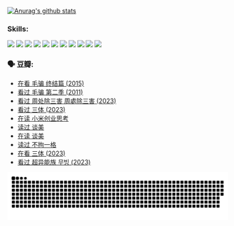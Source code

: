 
[![Anurag's github stats](https://github-readme-stats.vercel.app/api?username=w940853815)](https://github.com/anuraghazra/github-readme-stats)

### Skills:

<code><img height="32" src="https://cdn.jsdelivr.net/npm/simple-icons@v5/icons/python.svg"></code>
<code><img height="32" src="https://cdn.jsdelivr.net/npm/simple-icons@v5/icons/javascript.svg"></code>
<code><img height="32" src="https://cdn.jsdelivr.net/npm/simple-icons@v5/icons/django.svg"></code>
<code><img height="32" src="https://cdn.jsdelivr.net/npm/simple-icons@v5/icons/flask.svg"></code>
<code><img height="32" src="https://cdn.jsdelivr.net/npm/simple-icons@v5/icons/vuetify.svg"></code>
<code><img height="32" src="https://cdn.jsdelivr.net/npm/simple-icons@v5/icons/git.svg"></code>
<code><img height="32" src="https://cdn.jsdelivr.net/npm/simple-icons@v5/icons/docker.svg"></code>
<code><img height="32" src="https://cdn.jsdelivr.net/npm/simple-icons@v5/icons/postgresql.svg"></code>
<code><img height="32" src="https://cdn.jsdelivr.net/npm/simple-icons@v5/icons/elasticsearch.svg"></code>
<code><img height="32" src="https://cdn.jsdelivr.net/npm/simple-icons@v5/icons/macos.svg"></code>
<code><img height="32" src="https://cdn.jsdelivr.net/npm/simple-icons@v5/icons/linux.svg"></code>

### 🗣 豆瓣:

<!-- DOUBAN-ACTIVITIES:START -->
- [在看 毛骗 终结篇‎ (2015)](https://www.douban.com/people/136069238/status/4581971924/?_i=13824007)
- [看过 毛骗 第二季‎ (2011)](https://www.douban.com/people/136069238/status/4581971810/?_i=13824007)
- [看过 周处除三害 周處除三害‎ (2023)](https://www.douban.com/people/136069238/status/4575646701/?_i=13824007)
- [看过 三体‎ (2023)](https://www.douban.com/people/136069238/status/4574263039/?_i=13824007)
- [在读 小米创业思考](https://www.douban.com/people/136069238/status/4572047905/?_i=13824007)
- [读过 谈美](https://www.douban.com/people/136069238/status/4572047629/?_i=13824007)
- [在读 谈美](https://www.douban.com/people/136069238/status/4560861771/?_i=13824007)
- [读过 不拘一格](https://www.douban.com/people/136069238/status/4560861445/?_i=13824007)
- [在看 三体‎ (2023)](https://www.douban.com/people/136069238/status/4558185093/?_i=13824007)
- [看过 超异能族 무빙‎ (2023)](https://www.douban.com/people/136069238/status/4556824186/?_i=13824007)
<!-- DOUBAN-ACTIVITIES:END -->


![Snake animation](https://raw.githubusercontent.com/w940853815/w940853815/output/github-contribution-grid-snake.svg)

<!--
**w940853815/w940853815** is a ✨ _special_ ✨ repository because its `README.md` (this file) appears on your GitHub profile.

Here are some ideas to get you started:

- 🔭 I’m currently working on ...
- 🌱 I’m currently learning ...
- 👯 I’m looking to collaborate on ...
- 🤔 I’m looking for help with ...
- 💬 Ask me about ...
- 📫 How to reach me: ...
- 😄 Pronouns: ...
- ⚡ Fun fact: ...
-->
